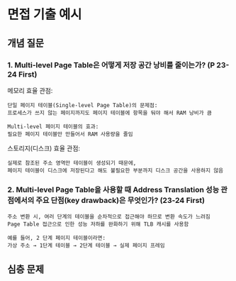 # 면접 기출 예시
## 개념 질문


### 1. Multi-level Page Table은 어떻게 저장 공간 낭비를 줄이는가? (P 23-24 First)
메모리 효율 관점:
~~~
단일 페이지 테이블(Single-level Page Table)의 문제점:
프로세스가 쓰지 않는 페이지까지도 페이지 테이블에 항목을 둬야 해서 RAM 낭비가 큼

Multi-level 페이지 테이블의 효과:
필요한 페이지 테이블만 만들어서 RAM 사용량을 줄임
~~~

스토리지(디스크) 효율 관점:
~~~
실제로 참조된 주소 영역만 테이블이 생성되기 때문에,
페이지 테이블이 디스크에 저장된다고 해도 불필요한 부분까지 디스크 공간을 사용하지 않음
~~~
### 2. Multi-level Page Table을 사용할 때 Address Translation 성능 관점에서의 주요 단점(key drawback)은 무엇인가? (23-24 First)
~~~
주소 변환 시, 여러 단계의 테이블을 순차적으로 접근해야 하므로 변환 속도가 느려짐
Page Table 접근으로 인한 성능 저하를 완화하기 위해 TLB 캐시를 사용함

예를 들어, 2 단계 페이지 테이블이라면:
가상 주소 → 1단계 테이블 → 2단계 테이블 → 실제 페이지 프레임
~~~

## 심층 문제

